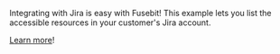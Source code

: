 Integrating with Jira is easy with Fusebit! This example lets you list the accessible resources in your customer's Jira account.

[Learn more](https://developer.fusebit.io/docs/jira)!
